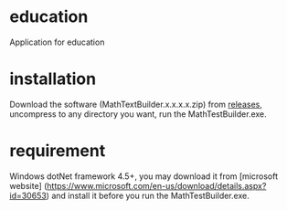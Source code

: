 # education
Application for education

# installation
Download the software (MathTextBuilder.x.x.x.x.zip) from [releases](https://github.com/shengqh/education/releases), uncompress to any directory you want, run the MathTestBuilder.exe.

# requirement
Windows dotNet framework 4.5+, you may download it from [microsoft website] (https://www.microsoft.com/en-us/download/details.aspx?id=30653) and install it before you run the MathTestBuilder.exe.
